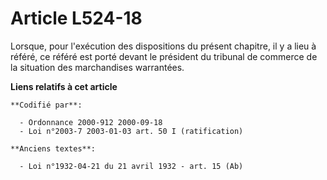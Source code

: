 # Article L524-18

Lorsque, pour l'exécution des dispositions du présent chapitre, il y a lieu à référé, ce référé est porté devant le président
du tribunal de commerce de la situation des marchandises warrantées.

**Liens relatifs à cet article**

	**Codifié par**:

	  - Ordonnance 2000-912 2000-09-18
	  - Loi n°2003-7 2003-01-03 art. 50 I (ratification)

	**Anciens textes**:

	  - Loi n°1932-04-21 du 21 avril 1932 - art. 15 (Ab)
